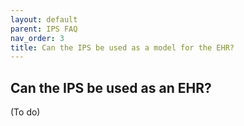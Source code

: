 ```yaml
---
layout: default
parent: IPS FAQ
nav_order: 3
title: Can the IPS be used as a model for the EHR?
---
```


## Can the IPS be used as an EHR?

(To do)